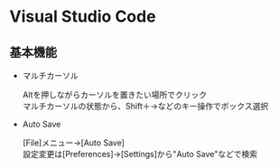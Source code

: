 # Visual Studio Code

## 基本機能

- マルチカーソル
  
  Altを押しながらカーソルを置きたい場所でクリック <br>
  マルチカーソルの状態から、Shift＋→などのキー操作でボックス選択

- Auto Save
  
  [File]メニュー→[Auto Save] <br>
  設定変更は[Preferences]→[Settings]から"Auto Save"などで検索



